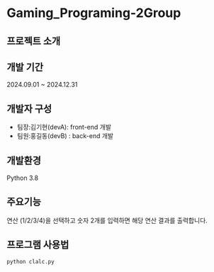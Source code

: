 # Gaming_Programing-2Group
## 프로젝트 소개
	
##  개발 기간 
2024.09.01 ~ 2024.12.31

## 개발자 구성
 * 팀장:김기현(devA): front-end 개발
 * 팀원:홍길동(devB) : back-end 개발

## 개발환경
Python 3.8

## 주요기능 
연산 (1/2/3/4)을 선택하고 숫자 2개를 입력하면 해당 연산 결과를 출력합니다.

## 프로그램 사용법 
`python clalc.py`
